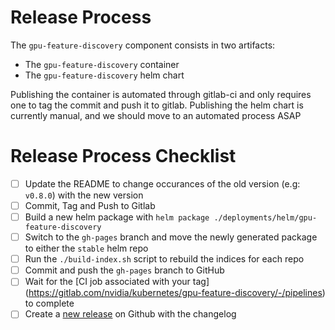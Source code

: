 # Release Process

The `gpu-feature-discovery` component consists in two artifacts:
- The `gpu-feature-discovery` container
- The `gpu-feature-discovery` helm chart

Publishing the container is automated through gitlab-ci and only requires one to tag the commit and push it to gitlab.
Publishing the helm chart is currently manual, and we should move to an automated process ASAP

# Release Process Checklist
- [ ] Update the README to change occurances of the old version (e.g: `v0.8.0`) with the new version
- [ ] Commit, Tag and Push to Gitlab
- [ ] Build a new helm package with `helm package ./deployments/helm/gpu-feature-discovery`
- [ ] Switch to the `gh-pages` branch and move the newly generated package to either the `stable` helm repo
- [ ] Run the `./build-index.sh` script to rebuild the indices for each repo
- [ ] Commit and push the `gh-pages` branch to GitHub
- [ ] Wait for the [CI job associated with your tag] (https://gitlab.com/nvidia/kubernetes/gpu-feature-discovery/-/pipelines) to complete
- [ ] Create a [new release](https://github.com/NVIDIA/gpu-feature-discovery/releases) on Github with the changelog
